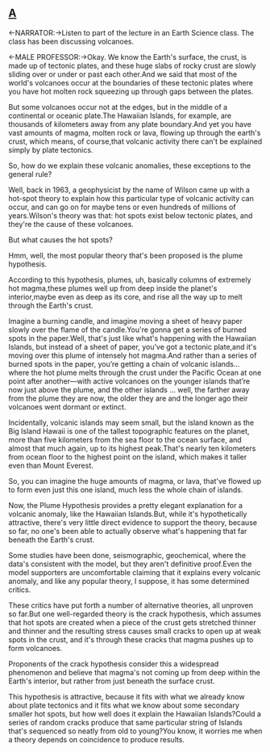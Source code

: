 ## [A](https://img.kmf.com/toefl/listening/audio/800f85d484531c43f5fd1a714367dece.mp3)

<-NARRATOR:->Listen to part of the lecture in an Earth Science class. The class has been discussing volcanoes.

<-MALE PROFESSOR:->Okay. We know the Earth's surface, the crust, is made up of tectonic plates, and these huge slabs of rocky crust are slowly sliding over or under or past each other.And we said that most of the world's volcanoes occur at the boundaries of these tectonic plates where you have hot molten rock squeezing up through gaps between the plates.

But some volcanoes occur not at the edges, but in the middle of a continental or oceanic plate.The Hawaiian Islands, for example, are thousands of kilometers away from any plate boundary.And yet you have vast amounts of magma, molten rock or lava, flowing up through the earth's crust, which means, of course,that volcanic activity there can't be explained simply by plate tectonics.

So, how do we explain these volcanic anomalies, these exceptions to the general rule?

Well, back in 1963, a geophysicist by the name of Wilson came up with a hot-spot theory to explain how this particular type of volcanic activity can occur, and can go on for maybe tens or even hundreds of millions of years.Wilson's theory was that: hot spots exist below tectonic plates, and they're the cause of these volcanoes.

But what causes the hot spots?

Hmm, well, the most popular theory that's been proposed is the plume hypothesis.

According to this hypothesis, plumes, uh, basically columns of extremely hot magma,these plumes well up from deep inside the planet's interior,maybe even as deep as its core, and rise all the way up to melt through the Earth's crust.

Imagine a burning candle, and imagine moving a sheet of heavy paper slowly over the flame of the candle.You're gonna get a series of burned spots in the paper.Well, that's just like what's happening with the Hawaiian Islands, but instead of a sheet of paper, you've got a tectonic plate,and it's moving over this plume of intensely hot magma.And rather than a series of burned spots in the paper, you’re getting a chain of volcanic islands... where the hot plume melts through the crust under the Pacific Ocean at one point after another—with active volcanoes on the younger islands that’re now just above the plume, and the other islands … well, the farther away from the plume they are now, the older they are and the longer ago their volcanoes went dormant or extinct.

Incidentally, volcanic islands may seem small, but the island known as the Big Island Hawaii is one of the tallest topographic features on the planet, more than five kilometers from the sea floor to the ocean surface, and almost that much again, up to its highest peak.That's nearly ten kilometers from ocean floor to the highest point on the island, which makes it taller even than Mount Everest.

So, you can imagine the huge amounts of magma, or lava, that've flowed up to form even just this one island, much less the whole chain of islands.

Now, the Plume Hypothesis provides a pretty elegant explanation for a volcanic anomaly, like the Hawaiian Islands.But, while it's hypothetically attractive, there's very little direct evidence to support the theory, because so far, no one's been able to actually observe what's happening that far beneath the Earth's crust.

Some studies have been done, seismographic, geochemical, where the data's consistent with the model, but they aren't definitive proof.Even the model supporters are uncomfortable claiming that it explains every volcanic anomaly, and like any popular theory, I suppose, it has some determined critics.

These critics have put forth a number of alternative theories, all unproven so far.But one well-regarded theory is the crack hypothesis, which assumes that hot spots are created when a piece of the crust gets stretched thinner and thinner and the resulting stress causes small cracks to open up at weak spots in the crust, and it's through these cracks that magma pushes up to form volcanoes.

Proponents of the crack hypothesis consider this a widespread phenomenon and believe that magma's not coming up from deep within the Earth's interior, but rather from just beneath the surface crust.

This hypothesis is attractive, because it fits with what we already know about plate tectonics and it fits what we know about some secondary smaller hot spots, but how well does it explain the Hawaiian Islands?Could a series of random cracks produce that same particular string of Islands that's sequenced so neatly from old to young?You know, it worries me when a theory depends on coincidence to produce results.